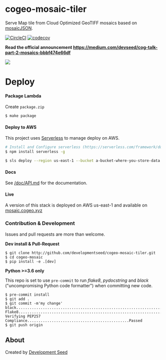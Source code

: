 # cogeo-mosaic-tiler

Serve Map tile from Cloud Optimized GeoTIFF mosaics based on [mosaicJSON](https://github.com/developmentseed/mosaicjson-spec).

[![CircleCI](https://circleci.com/gh/developmentseed/cogeo-mosaic-tiler.svg?style=svg)](https://circleci.com/gh/developmentseed/cogeo-mosaic-tiler)
[![codecov](https://codecov.io/gh/developmentseed/cogeo-mosaic-tiler/branch/master/graph/badge.svg)](https://codecov.io/gh/developmentseed/cogeo-mosaic-tiler)

**Read the official announcement https://medium.com/devseed/cog-talk-part-2-mosaics-bbbf474e66df**

![](https://user-images.githubusercontent.com/10407788/57888417-1fc75100-7800-11e9-93a3-b54d06fb4cd2.png)

# Deploy

#### Package Lambda

Create `package.zip`

```bash
$ make package
```

#### Deploy to AWS

This project uses [Serverless](https://serverless.com) to manage deploy on AWS.

```bash
# Install and Configure serverless (https://serverless.com/framework/docs/providers/aws/guide/credentials/)
$ npm install serverless -g

$ sls deploy --region us-east-1 --bucket a-bucket-where-you-store-data --img-ttl 3600
```

#### Docs

See [/doc/API.md](/doc/API.md) for the documentation.

#### Live

A version of this stack is deployed on AWS us-east-1 and available on [mosaic.cogeo.xyz](https://mosaic.cogeo.xyz)

### Contribution & Development

Issues and pull requests are more than welcome.

**Dev install & Pull-Request**

```
$ git clone http://github.com/developmentseed/cogeo-mosaic-tiler.git
$ cd cogeo-mosaic
$ pip install -e .[dev]
```


**Python >=3.6 only**

This repo is set to use `pre-commit` to run *flake8*, *pydocstring* and *black* ("uncompromising Python code formatter") when committing new code.

```
$ pre-commit install
$ git add .
$ git commit -m'my change'
black....................................................................Passed
Flake8...................................................................Passed
Verifying PEP257 Compliance..............................................Passed
$ git push origin
```


## About
Created by [Development Seed](<http://developmentseed.org>)
